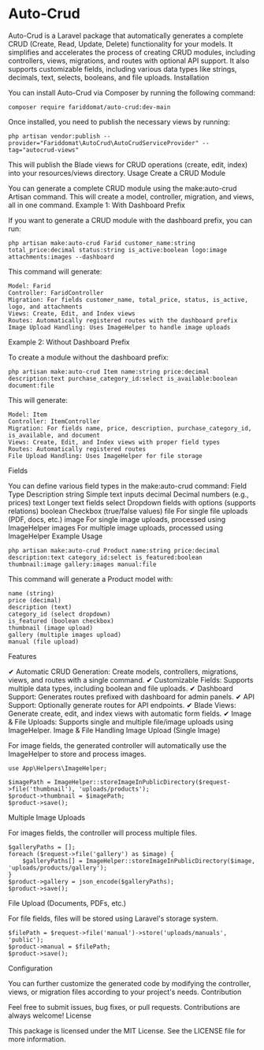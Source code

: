 # Auto-Crud

Auto-Crud is a Laravel package that automatically generates a complete CRUD (Create, Read, Update, Delete) functionality for your models. It simplifies and accelerates the process of creating CRUD modules, including controllers, views, migrations, and routes with optional API support. It also supports customizable fields, including various data types like strings, decimals, text, selects, booleans, and file uploads.
Installation

You can install Auto-Crud via Composer by running the following command:

    composer require fariddomat/auto-crud:dev-main

Once installed, you need to publish the necessary views by running:

    php artisan vendor:publish --provider="Fariddomat\AutoCrud\AutoCrudServiceProvider" --tag="autocrud-views"

This will publish the Blade views for CRUD operations (create, edit, index) into your resources/views directory.
Usage
Create a CRUD Module

You can generate a complete CRUD module using the make:auto-crud Artisan command. This will create a model, controller, migration, and views, all in one command.
Example 1: With Dashboard Prefix

If you want to generate a CRUD module with the dashboard prefix, you can run:

    php artisan make:auto-crud Farid customer_name:string total_price:decimal status:string is_active:boolean logo:image attachments:images --dashboard

This command will generate:

    Model: Farid
    Controller: FaridController
    Migration: For fields customer_name, total_price, status, is_active, logo, and attachments
    Views: Create, Edit, and Index views
    Routes: Automatically registered routes with the dashboard prefix
    Image Upload Handling: Uses ImageHelper to handle image uploads

Example 2: Without Dashboard Prefix

To create a module without the dashboard prefix:

    php artisan make:auto-crud Item name:string price:decimal description:text purchase_category_id:select is_available:boolean document:file 

This will generate:

    Model: Item
    Controller: ItemController
    Migration: For fields name, price, description, purchase_category_id, is_available, and document
    Views: Create, Edit, and Index views with proper field types
    Routes: Automatically registered routes 
    File Upload Handling: Uses ImageHelper for file storage

Fields

<tabel>
You can define various field types in the make:auto-crud command:
Field Type	Description
string	Simple text inputs
decimal	Decimal numbers (e.g., prices)
text	Longer text fields
select	Dropdown fields with options (supports relations)
boolean	Checkbox (true/false values)
file	For single file uploads (PDF, docs, etc.)
image	For single image uploads, processed using ImageHelper
images	For multiple image uploads, processed using ImageHelper
Example Usage
</tabel>

    php artisan make:auto-crud Product name:string price:decimal description:text category_id:select is_featured:boolean thumbnail:image gallery:images manual:file

This command will generate a Product model with:

    name (string)
    price (decimal)
    description (text)
    category_id (select dropdown)
    is_featured (boolean checkbox)
    thumbnail (image upload)
    gallery (multiple images upload)
    manual (file upload)

Features

✔ Automatic CRUD Generation: Create models, controllers, migrations, views, and routes with a single command.
✔ Customizable Fields: Supports multiple data types, including boolean and file uploads.
✔ Dashboard Support: Generates routes prefixed with dashboard for admin panels.
✔ API Support: Optionally generate routes for API endpoints.
✔ Blade Views: Generate create, edit, and index views with automatic form fields.
✔ Image & File Uploads: Supports single and multiple file/image uploads using ImageHelper.
Image & File Handling
Image Upload (Single Image)

For image fields, the generated controller will automatically use the ImageHelper to store and process images.

    use App\Helpers\ImageHelper;

    $imagePath = ImageHelper::storeImageInPublicDirectory($request->file('thumbnail'), 'uploads/products');
    $product->thumbnail = $imagePath;
    $product->save();

Multiple Image Uploads

For images fields, the controller will process multiple files.

    $galleryPaths = [];
    foreach ($request->file('gallery') as $image) {
        $galleryPaths[] = ImageHelper::storeImageInPublicDirectory($image, 'uploads/products/gallery');
    }
    $product->gallery = json_encode($galleryPaths);
    $product->save();

File Upload (Documents, PDFs, etc.)

For file fields, files will be stored using Laravel's storage system.

    $filePath = $request->file('manual')->store('uploads/manuals', 'public');
    $product->manual = $filePath;
    $product->save();

Configuration

You can further customize the generated code by modifying the controller, views, or migration files according to your project's needs.
Contribution

Feel free to submit issues, bug fixes, or pull requests. Contributions are always welcome!
License

This package is licensed under the MIT License. See the LICENSE file for more information.